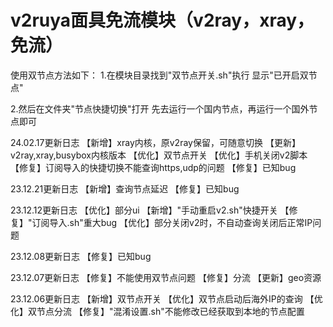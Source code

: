 # v2ruya面具免流模块（v2ray，xray，免流）

使用双节点方法如下：
1.在模块目录找到"双节点开关.sh"执行
 显示"已开启双节点"
 
2.然后在文件夹"节点快捷切换"打开
 先去运行一个国内节点，再运行一个国外节点即可
 
24.02.17更新日志
【新增】xray内核，原v2ray保留，可随意切换
【更新】v2ray,xray,busybox内核版本
【优化】双节点开关
【优化】手机关闭v2脚本
【修复】订阅导入的快捷切换不能查询https,udp的问题
【修复】已知bug

23.12.21更新日志
【新增】查询节点延迟
【修复】已知bug

23.12.12更新日志
【优化】部分ui
【新增】"手动重启v2.sh"快捷开关
【修复】"订阅导入.sh"重大bug
【优化】部分关闭v2时，不自动查询关闭后正常IP问题

23.12.08更新日志
【修复】已知bug

23.12.07更新日志
【修复】不能使用双节点问题
【修复】分流
【更新】geo资源

23.12.06更新日志
【新增】双节点开关
【优化】双节点启动后海外IP的查询
【优化】双节点分流
【修复】"混淆设置.sh"不能修改已经获取到本地的节点配置
